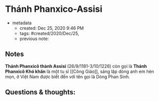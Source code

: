 ---
---

# Thánh Phanxico-Assisi

- metadata
	- created: Dec 25, 2020 9:46 PM
	- tags: #created/2020/Dec/25,
	- previous note:

## Notes
**Thánh Phanxicô thành Assisi** (26/9/1181-3/10/1226) còn gọi là **Thánh Phanxicô Khó khăn** là một tu sĩ [[Công Giáo]], sáng lập dòng anh em hèn mọn, ở Việt Nam được biết đến với tên gọi là Dòng Phan Sinh.

## Questions & thoughts:
